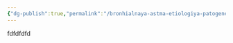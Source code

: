 ```yaml
---
{"dg-publish":true,"permalink":"/bronhialnaya-astma-etiologiya-patogenez-klassifikacziya-klinika-diagnostika-princzipy-lecheniya-nemedikamentoznogo-medikamentoznogo-i-s-ispolzovaniem-fizicheskih-faktorov-profilaktika/"}
---
```



fdfdfdfd
